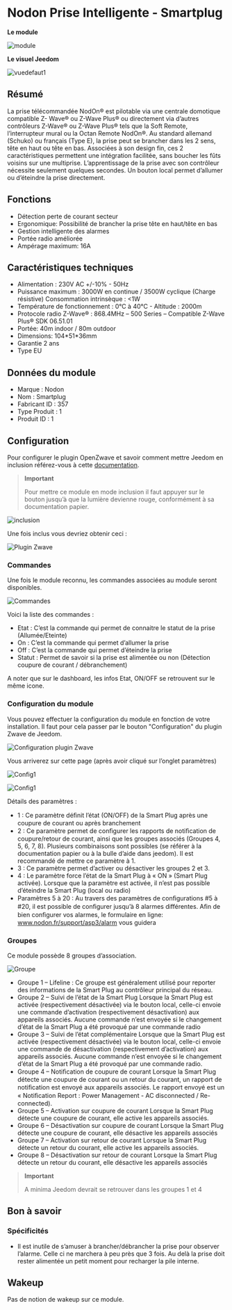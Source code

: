 # Nodon Prise Intelligente - Smartplug

**Le module**

![module](images/nodon.smartplug/module.jpg)

**Le visuel Jeedom**

![vuedefaut1](images/nodon.smartplug/vuedefaut1.jpg)

## Résumé

La prise télécommandée NodOn® est pilotable via une centrale domotique compatible Z- Wave® ou Z-Wave Plus® ou directement via d’autres contrôleurs Z-Wave® ou Z-Wave Plus® tels que la Soft Remote, l’interrupteur mural ou la Octan Remote NodOn®. Au standard allemand (Schuko) ou français (Type E), la prise peut se brancher dans les 2 sens, tête en haut ou tête en bas. Associées à son design fin, ces 2 caractéristiques permettent une intégration facilitée, sans boucher les fûts voisins sur une multiprise. L’apprentissage de la prise avec son contrôleur nécessite seulement quelques secondes. Un bouton local permet d’allumer ou d’éteindre la prise directement.

## Fonctions

-   Détection perte de courant secteur
-   Ergonomique: Possibilité de brancher la prise tête en haut/tête en bas
-   Gestion intelligente des alarmes
-   Portée radio améliorée
-   Ampérage maximum: 16A

## Caractéristiques techniques

-   Alimentation : 230V AC +/-10% - 50Hz
-   Puissance maximum : 3000W en continue / 3500W cyclique (Charge résistive) Consommation intrinsèque : &lt;1W
-   Température de fonctionnement : 0°C à 40°C - Altitude : 2000m
-   Protocole radio Z-Wave® : 868.4MHz – 500 Series – Compatible Z-Wave Plus® SDK 06.51.01
-   Portée: 40m indoor / 80m outdoor
-   Dimensions: 104\*51\*36mm
-   Garantie 2 ans
-   Type EU

## Données du module

-   Marque : Nodon
-   Nom : Smartplug
-   Fabricant ID : 357
-   Type Produit : 1
-   Produit ID : 1

## Configuration

Pour configurer le plugin OpenZwave et savoir comment mettre Jeedom en inclusion référez-vous à cette [documentation](../plugins/automation%20protocol/openzwave/).

> **Important**
>
> Pour mettre ce module en mode inclusion il faut appuyer sur le bouton jusqu’à que la lumière devienne rouge, conformément à sa documentation papier.

![inclusion](images/nodon.smartplug/inclusion.jpg)

Une fois inclus vous devriez obtenir ceci :

![Plugin Zwave](images/nodon.smartplug/information.jpg)

### Commandes

Une fois le module reconnu, les commandes associées au module seront disponibles.

![Commandes](images/nodon.smartplug/commandes.jpg)

Voici la liste des commandes :

-   Etat : C’est la commande qui permet de connaitre le statut de la prise (Allumée/Eteinte)
-   On : C’est la commande qui permet d’allumer la prise
-   Off : C’est la commande qui permet d’éteindre la prise
-   Statut : Permet de savoir si la prise est alimentée ou non (Détection coupure de courant / débranchement)

A noter que sur le dashboard, les infos Etat, ON/OFF se retrouvent sur le même icone.

### Configuration du module

Vous pouvez effectuer la configuration du module en fonction de votre installation. Il faut pour cela passer par le bouton "Configuration" du plugin Zwave de Jeedom.

![Configuration plugin Zwave](images/plugin/bouton_configuration.jpg)

Vous arriverez sur cette page (après avoir cliqué sur l’onglet paramètres)

![Config1](images/nodon.smartplug/config1.jpg)

![Config1](images/nodon.smartplug/config2.jpg)

Détails des paramètres :

-   1 : Ce paramètre déﬁnit l’état (ON/OFF) de la Smart Plug après une coupure de courant ou après branchement
-   2 : Ce paramètre permet de conﬁgurer les rapports de notiﬁcation de coupure/retour de courant, ainsi que les groupes associés (Groupes 4, 5, 6, 7, 8). Plusieurs combinaisons sont possibles (se référer à la documentation papier ou à la bulle d’aide dans jeedom). Il est recommandé de mettre ce paramètre à 1.
-   3 : Ce paramètre permet d’activer ou désactiver les groupes 2 et 3.
-   4 : Le paramètre force l’état de la Smart Plug à « ON » (Smart Plug activée). Lorsque que la paramètre est activée, il n’est pas possible d’éteindre la Smart Plug (local ou radio)
-   Paramètres 5 à 20 : Au travers des paramètres de conﬁgurations \#5 à \#20, il est possible de conﬁgurer jusqu’à 8 alarmes différentes. Aﬁn de bien conﬁgurer vos alarmes, le formulaire en ligne: www.nodon.fr/support/asp3/alarm vous guidera

### Groupes

Ce module possède 8 groupes d’association.

![Groupe](images/nodon.smartplug/groupe.jpg)

-   Groupe 1 – Lifeline : Ce groupe est généralement utilisé pour reporter des informations de la Smart Plug au contrôleur principal du réseau.
-   Groupe 2 – Suivi de l’état de la Smart Plug Lorsque la Smart Plug est activée (respectivement désactivée) via le bouton local, celle-ci envoie une commande d’activation (respectivement désactivation) aux appareils associés. Aucune commande n’est envoyée si le changement d’état de la Smart Plug a été provoqué par une commande radio
-   Groupe 3 – Suivi de l’état complémentaire Lorsque que la Smart Plug est activée (respectivement désactivée) via le bouton local, celle-ci envoie une commande de désactivation (respectivement d’activation) aux appareils associés. Aucune commande n’est envoyée si le changement d’état de la Smart Plug a été provoqué par une commande radio.
-   Groupe 4 – Notiﬁcation de coupure de courant Lorsque la Smart Plug détecte une coupure de courant ou un retour du courant, un rapport de notiﬁcation est envoyé aux appareils associés. Le rapport envoyé est un « Notiﬁcation Report : Power Management - AC disconnected / Re-connected).
-   Groupe 5 – Activation sur coupure de courant Lorsque la Smart Plug détecte une coupure de courant, elle active les appareils associés.
-   Groupe 6 – Désactivation sur coupure de courant Lorsque la Smart Plug détecte une coupure de courant, elle désactive les appareils associés
-   Groupe 7 – Activation sur retour de courant Lorsque la Smart Plug détecte un retour du courant, elle active les appareils associés.
-   Groupe 8 – Désactivation sur retour de courant Lorsque la Smart Plug détecte un retour du courant, elle désactive les appareils associés

> **Important**
>
> A minima Jeedom devrait se retrouver dans les groupes 1 et 4

## Bon à savoir

### Spécificités

-   Il est inutile de s’amuser à brancher/débrancher la prise pour observer l’alarme. Celle ci ne marchera à peu près que 3 fois. Au delà la prise doit rester alimentée un petit moment pour recharger la pile interne.

## Wakeup

Pas de notion de wakeup sur ce module.
